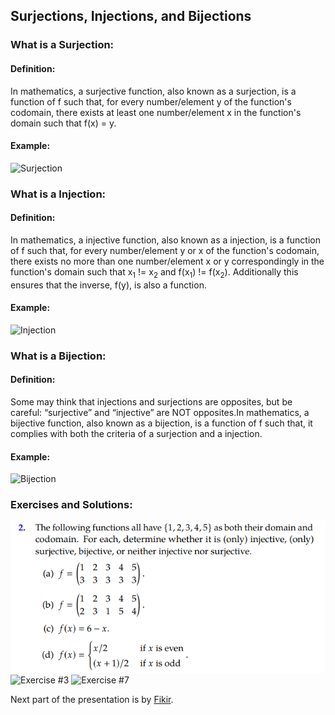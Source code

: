 ## Surjections, Injections, and Bijections
### What is a Surjection:
#### Definition:
In mathematics, a surjective function, also known as a surjection, is a function of f such that, for every number/element y of the function's codomain, there exists at least one number/element x in the function's domain such that f(x) = y.
#### Example:
![Surjection](https://d138zd1ktt9iqe.cloudfront.net/media/seo_landing_files/surjective-function-1629606372.png)
### What is a Injection:
#### Definition:
In mathematics, a injective function, also known as a injection, is a function of f such that, for every number/element y or x of the function's codomain, there exists no more than one number/element x or y correspondingly in the function's domain such that x<sub>1</sub> != x<sub>2</sub> and f(x<sub>1</sub>) != f(x<sub>2</sub>). Additionally this ensures that the inverse, f(y), is also a function.
#### Example:
![Injection](https://calcworkshop.com/wp-content/uploads/arrow-diagram-injective.png)
### What is a Bijection:
#### Definition:
Some may think that injections and surjections are opposites, but be careful: “surjective” and “injective” are NOT opposites.In mathematics, a bijective function, also known as a bijection, is a function of f such that, it complies with both the criteria of a surjection and a injection.
#### Example:
![Bijection](https://ds055uzetaobb.cloudfront.net/brioche/uploads/EkswlzPrzb-examp.svg?width=300)
### Exercises and Solutions:
![Alt text](image.png)
![Exercise #3](https://media.cheggcdn.com/media/b6f/s1024x452/b6ff7543-2e47-4f34-ab42-b3784d562fed/phpwcioDZ.png)
![Exercise #7](https://media.cheggcdn.com/media/2dc/2dc00d11-64d0-451b-ad6f-245f947d8423/phpubA6KX)

Next part of the presentation is by [Fikir](https://github.com/StrwHatF1k1r/csc208/blob/main/Chapter_0.4_Presentation_(48-49).md).